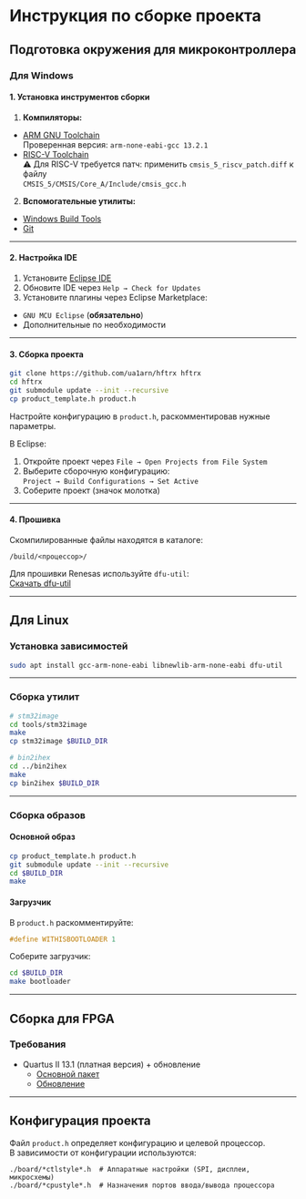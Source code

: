 
# Инструкция по сборке проекта

## Подготовка окружения для микроконтроллера

### Для Windows

#### 1. Установка инструментов сборки

1. **Компиляторы:**
  - [ARM GNU Toolchain](https://developer.arm.com/downloads/-/arm-gnu-toolchain-downloads)  
    Проверенная версия: `arm-none-eabi-gcc 13.2.1`
  - [RISC-V Toolchain](https://github.com/xpack-dev-tools/riscv-none-elf-gcc-xpack/releases/)  
    ⚠️ Для RISC-V требуется патч: применить `cmsis_5_riscv_patch.diff` к файлу  
    `CMSIS_5/CMSIS/Core_A/Include/cmsis_gcc.h`

2. **Вспомогательные утилиты:**
  - [Windows Build Tools](https://xpack.github.io/dev-tools/windows-build-tools/releases/)
  - [Git](https://git-scm.com/downloads)

---

#### 2. Настройка IDE

1. Установите [Eclipse IDE](https://www.eclipse.org/downloads/)
2. Обновите IDE через `Help → Check for Updates`
3. Установите плагины через Eclipse Marketplace:
  - `GNU MCU Eclipse` (**обязательно**)
  - Дополнительные по необходимости

---

#### 3. Сборка проекта

```bash
git clone https://github.com/ua1arn/hftrx hftrx
cd hftrx
git submodule update --init --recursive
cp product_template.h product.h
```

Настройте конфигурацию в `product.h`, раскомментировав нужные параметры.

В Eclipse:

1. Откройте проект через `File → Open Projects from File System`
2. Выберите сборочную конфигурацию:  
   `Project → Build Configurations → Set Active`
3. Соберите проект (значок молотка)

---

#### 4. Прошивка

Скомпилированные файлы находятся в каталоге:

```
/build/<процессор>/
```

Для прошивки Renesas используйте `dfu-util`:  
[Скачать dfu-util](https://sourceforge.net/projects/dfu-util/files/latest/download)

---

## Для Linux

### Установка зависимостей

```bash
sudo apt install gcc-arm-none-eabi libnewlib-arm-none-eabi dfu-util
```

---

### Сборка утилит

```bash
# stm32image
cd tools/stm32image
make
cp stm32image $BUILD_DIR

# bin2ihex
cd ../bin2ihex
make
cp bin2ihex $BUILD_DIR
```

---

### Сборка образов

#### Основной образ

```bash
cp product_template.h product.h
git submodule update --init --recursive
cd $BUILD_DIR
make
```

#### Загрузчик

В `product.h` раскомментируйте:

```c
#define WITHISBOOTLOADER 1
```

Соберите загрузчик:

```bash
cd $BUILD_DIR
make bootloader
```

---

## Сборка для FPGA

### Требования

- Quartus II 13.1 (платная версия) + обновление
  - [Основной пакет](http://download.altera.com/akdlm/software/acdsinst/13.1/162/ib_tar/Quartus-13.1.0.162-windows-complete.tar)
  - [Обновление](http://download.altera.com/akdlm/software/acdsinst/13.1.4/182/update/QuartusSetup-13.1.4.182.exe)

---

## Конфигурация проекта

Файл `product.h` определяет конфигурацию и целевой процессор.  
В зависимости от конфигурации используются:

```
./board/*ctlstyle*.h  # Аппаратные настройки (SPI, дисплеи, микросхемы)
./board/*cpustyle*.h  # Назначения портов ввода/вывода процессора
```

